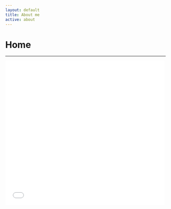 ```yaml
---
layout: default
title: About me
active: about
---
```


<p><h1>Home</h1></p>

___

<iframe src="//weheartit.com/widget/entry/304059512/" style="width:500px;height:453px" frameborder="0"></iframe>





 





